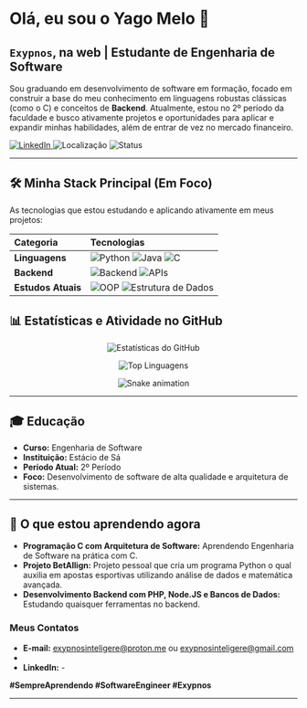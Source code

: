 # Olá, eu sou o Yago Melo 👋

## `Exypnos`, na web | Estudante de Engenharia de Software

Sou graduando em desenvolvimento de software em formação, focado em construir a base do meu conhecimento em linguagens robustas clássicas (como o C) e conceitos de **Backend**. Atualmente, estou no 2º período da faculdade e busco ativamente projetos e oportunidades para aplicar e expandir minhas habilidades, além de entrar de vez no mercado financeiro.

<p align="left">
    <a href="https://www.linkedin.com/in/SEU_LINK_DO_LINKEDIN" target="_blank">
        <img alt="LinkedIn" src="https://img.shields.io/badge/LinkedIn-0077B5?style=for-the-badge&logo=linkedin&logoColor=white"/>
    </a>
    <img alt="Localização" src="https://img.shields.io/badge/Rio_de_Janeiro, RJ-000000?style=for-the-badge&logo=mapchart&logoColor=white"/>
    <img alt="Status" src="https://img.shields.io/badge/Aberto_para_oportunidades-2D9915?style=for-the-badge&logo=googlescholar&logoColor=white"/>
</p>

---

## 🛠️ Minha Stack Principal (Em Foco)

As tecnologias que estou estudando e aplicando ativamente em meus projetos:

| Categoria | Tecnologias |
| :--- | :--- |
| **Linguagens** | <img alt="Python" src="https://img.shields.io/badge/Python-3776AB?style=for-the-badge&logo=python&logoColor=white"/> <img alt="Java" src="https://img.shields.io/badge/Java-007396?style=for-the-badge&logo=java&logoColor=white"/> <img alt="C" src="https://img.shields.io/badge/C-A8B9CC?style=for-the-badge&logo=c&logoColor=white"/> |
| **Backend** | <img alt="Backend" src="https://img.shields.io/badge/Backend_Concepts-000000?style=for-the-badge&logo=nestjs&logoColor=white"/> <img alt="APIs" src="https://img.shields.io/badge/REST_APIs-005C9C?style=for-for-the-badge&logo=postman&logoColor=white"/> |
| **Estudos Atuais** | <img alt="OOP" src="https://img.shields.io/badge/Orientação_a_Objetos-5C389E?style=for-the-badge&logo=cplusplus&logoColor=white"/> <img alt="Estrutura de Dados" src="https://img.shields.io/badge/Estrutura_de_Dados-5C389E?style=for-the-badge&logo=datastax&logoColor=white"/> |


## 📊 Estatísticas e Atividade no GitHub

<p align="center">
    <img align="center" src="https://github-readme-stats.vercel.app/api?username=exypnosinteligere&show_icons=true&theme=radical&include_all_commits=true&count_private=true" alt="Estatísticas do GitHub" />
</p>

<p align="center">
    <img align="center" src="https://github-readme-stats.vercel.app/api/top-langs/?username=exypnosinteligere&layout=compact&theme=radical" alt="Top Linguagens" />
</p>

<p align="center">
    <img src="https://github.com/exypnosinteligere/exypnosinteligere/raw/output/github-contribution-grid-snake.svg" alt="Snake animation" />
    </p>

---

## 🎓 Educação

- **Curso:** Engenharia de Software
- **Instituição:** Estácio de Sá
- **Período Atual:** 2º Período
- **Foco:** Desenvolvimento de software de alta qualidade e arquitetura de sistemas.

---

## 🌱 O que estou aprendendo agora

- **Programação C com Arquitetura de Software:** Aprendendo Engenharia de Software na prática com C.
- **Projeto BetAllign:** Projeto pessoal que cria um programa Python o qual auxilia em apostas esportivas utilizando análise de dados e matemática avançada.
- **Desenvolvimento Backend com PHP, Node.JS e Bancos de Dados:** Estudando quaisquer ferramentas no backend.

### Meus Contatos

* **E-mail:** exypnosinteligere@proton.me ou exypnosinteligere@gmail.com
* 
* **LinkedIn:** -

**#SempreAprendendo #SoftwareEngineer #Exypnos**

---
